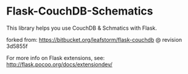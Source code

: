 # Flask-CouchDB-Schematics

This library helps you use CouchDB & Schmatics with Flask.

forked from: https://bitbucket.org/leafstorm/flask-couchdb @ revision 3d5855f

For more info on Flask extensions, see:
http://flask.pocoo.org/docs/extensiondev/
